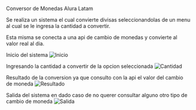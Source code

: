 Conversor de Monedas Alura Latam

Se realiza un sistema el cual convierte divisas seleccionandolas de un menu al cual se le ingresa la cantidad a convertir.

Esta misma se conecta a una api de cambio de monedas y convierte al valor real al dia.

Inicio del sistema
![Inicio](https://github.com/systemspool/ConversorDivisasAlura/assets/118866969/4290c273-2961-40c4-b660-cbd35a5f9c14)

Ingresando la cantidad a convertir de la opcion seleccionada
![Cantidad](https://github.com/systemspool/ConversorDivisasAlura/assets/118866969/7ef65a6a-7505-422a-bb4d-f96756715918)

Resultado de la conversion ya que consulto con la api el valor del cambio de moneda
![Resultado](https://github.com/systemspool/ConversorDivisasAlura/assets/118866969/689f5bb3-ca2c-4c88-98ed-07cd654f02eb)

Salida del sistema en dado caso de no querer consultar alguno otro tipo de cambio de moneda
![Salida](https://github.com/systemspool/ConversorDivisasAlura/assets/118866969/d4d51eed-24eb-4553-9c99-d64a0d729b5e)




